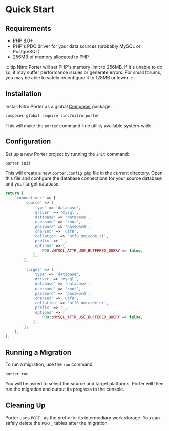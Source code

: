 # Quick Start

## Requirements

* PHP 8.0+
* PHP's PDO driver for your data sources (probably MySQL or PostgreSQL)
* 256MB of memory allocated to PHP

::: tip
Nitro Porter will set PHP's memory limit to 256MB. If it's unable to do so, it may suffer performance issues or generate errors. For small forums, you may be able to safely reconfigure it to 128MB or lower.
:::

## Installation

Install Nitro Porter as a global [Composer](https://getcomposer.org) package:

```bash
composer global require linc/nitro-porter
```

This will make the `porter` command-line utility available system-wide.

## Configuration

Set up a new Porter project by running the `init` command:

```bash
porter init
```

This will create a new `porter.config.php` file in the current directory. Open this file and configure the database connections for your source database and your target database.

```php
return [
    'connections' => [
        'source' => [
            'type' => 'database',
            'driver' => 'mysql',
            'database' => 'database',
            'username' => 'root',
            'password' => 'password',
            'charset' => 'utf8',
            'collation' => 'utf8_unicode_ci',
            'prefix' => '',
            'options' => [
                PDO::MYSQL_ATTR_USE_BUFFERED_QUERY => false,
            ],
        ],
        
        'target' => [
            'type' => 'database',
            'driver' => 'mysql',
            'database' => 'database',
            'username' => 'root',
            'password' => 'password',
            'charset' => 'utf8',
            'collation' => 'utf8_unicode_ci',
            'prefix' => '',
            'options' => [
                PDO::MYSQL_ATTR_USE_BUFFERED_QUERY => false,
            ],
        ],
    ],
];
```

## Running a Migration

To run a migration, use the `run` command:

```bash
porter run
```

You will be asked to select the source and target platforms. Porter will then run the migration and output its progress to the console.

## Cleaning Up

Porter uses `PORT_` as the prefix for its intermediary work storage. You can safely delete the `PORT_` tables after the migration.
